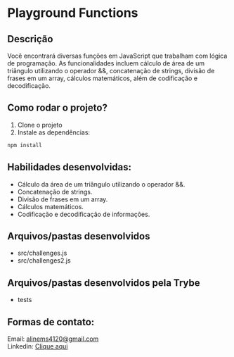 # Playground Functions

## Descrição
Você encontrará diversas funções em JavaScript que trabalham com lógica de programação. As funcionalidades incluem cálculo de área de um triângulo utilizando o operador &&, concatenação de strings, divisão de frases em um array, cálculos matemáticos, além de codificação e decodificação.

## Como rodar o projeto?
1. Clone o projeto
2. Instale as dependências:
```bash
npm install

```

## Habilidades desenvolvidas:
- Cálculo da área de um triângulo utilizando o operador &&.
- Concatenação de strings.
- Divisão de frases em um array.
- Cálculos matemáticos.
- Codificação e decodificação de informações.


## Arquivos/pastas desenvolvidos
- src/challenges.js
- src/challenges2.js

## Arquivos/pastas desenvolvidos pela Trybe
- tests

## Formas de contato:
Email: alinems4120@gmail.com <br>
Linkedin: <a href="https://www.linkedin.com/in/alinemourasantos-dev/" target="_blank">Clique aqui</a>

